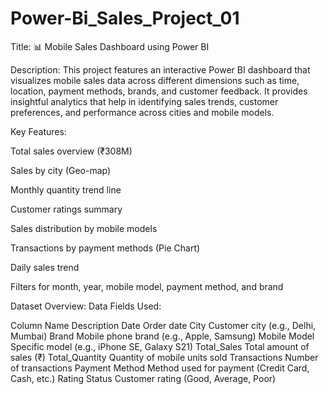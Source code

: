 # Power-Bi_Sales_Project_01

Title: 📊 Mobile Sales Dashboard using Power BI

Description:
This project features an interactive Power BI dashboard that visualizes mobile sales data across different dimensions such as time, location, payment methods, brands, and customer feedback. It provides insightful analytics that help in identifying sales trends, customer preferences, and performance across cities and mobile models.

Key Features:

Total sales overview (₹308M)

Sales by city (Geo-map)

Monthly quantity trend line

Customer ratings summary

Sales distribution by mobile models

Transactions by payment methods (Pie Chart)

Daily sales trend

Filters for month, year, mobile model, payment method, and brand

Dataset Overview:
Data Fields Used:


Column Name	        Description
Date	              Order date
City	              Customer city (e.g., Delhi, Mumbai)
Brand	              Mobile phone brand (e.g., Apple, Samsung)
Mobile Model	      Specific model (e.g., iPhone SE, Galaxy S21)
Total_Sales	        Total amount of sales (₹)
Total_Quantity	    Quantity of mobile units sold
Transactions	      Number of transactions
Payment Method	    Method used for payment (Credit Card, Cash, etc.)
Rating Status	      Customer rating (Good, Average, Poor)
